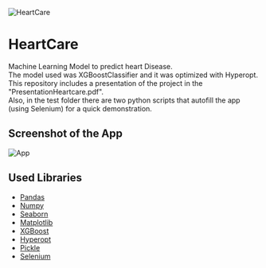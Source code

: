 ![HeartCare](https://resize.indiatvnews.com/en/resize/newbucket/1200_-/2020/08/heart-1596700238.jpg)
# HeartCare
Machine Learning Model to predict heart Disease.  
The model used was XGBoostClassifier and it was optimized with Hyperopt.  
This repository includes a presentation of the project in the "PresentationHeartcare.pdf".   
Also, in the test folder there are two python scripts that autofill the app (using Selenium) for a quick demonstration.

## Screenshot of the App
![App](https://github.com/DiegoCefalo/HeartCare/blob/main/img/page.png)

## Used Libraries
 * [Pandas](https://pandas.pydata.org/docs/)
 * [Numpy](https://numpy.org/doc/stable/)
 * [Seaborn](https://seaborn.pydata.org/)
 * [Matplotlib](https://matplotlib.org/stable/index.html)
 * [XGBoost](https://xgboost.readthedocs.io/en/latest/)
 * [Hyperopt](http://hyperopt.github.io/hyperopt/)
 * [Pickle](https://docs.python.org/3/library/pickle.html)
 * [Selenium](https://www.selenium.dev/documentation/)
